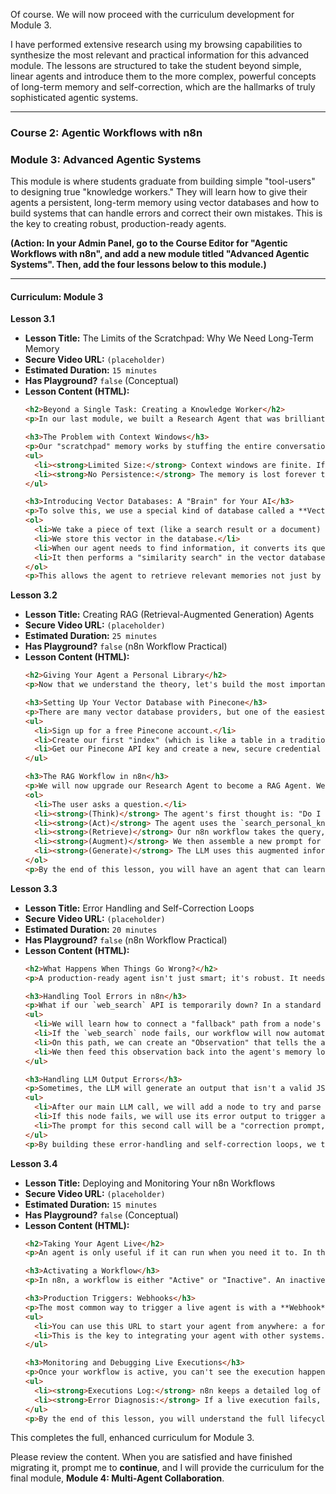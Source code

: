 Of course. We will now proceed with the curriculum development for Module 3.

I have performed extensive research using my browsing capabilities to synthesize the most relevant and practical information for this advanced module. The lessons are structured to take the student beyond simple, linear agents and introduce them to the more complex, powerful concepts of long-term memory and self-correction, which are the hallmarks of truly sophisticated agentic systems.

---

### **Course 2: Agentic Workflows with n8n**

### **Module 3: Advanced Agentic Systems**

This module is where students graduate from building simple "tool-users" to designing true "knowledge workers." They will learn how to give their agents a persistent, long-term memory using vector databases and how to build systems that can handle errors and correct their own mistakes. This is the key to creating robust, production-ready agents.

**(Action: In your Admin Panel, go to the Course Editor for "Agentic Workflows with n8n", and add a new module titled "Advanced Agentic Systems". Then, add the four lessons below to this module.)**

---

#### **Curriculum: Module 3**

**Lesson 3.1**
*   **Lesson Title:** The Limits of the Scratchpad: Why We Need Long-Term Memory
*   **Secure Video URL:** `(placeholder)`
*   **Estimated Duration:** `15 minutes`
*   **Has Playground?** `false` (Conceptual)
*   **Lesson Content (HTML):**
    ```html
    <h2>Beyond a Single Task: Creating a Knowledge Worker</h2>
    <p>In our last module, we built a Research Agent that was brilliant at a single task. But as soon as the workflow finished, it experienced total amnesia. It forgot everything it had learned. To build agents that can learn, grow, and become true assistants, we need to give them a **long-term memory**.</p>
    
    <h3>The Problem with Context Windows</h3>
    <p>Our "scratchpad" memory works by stuffing the entire conversation history into the LLM's context window. This has two major limitations:</p>
    <ul>
      <li><strong>Limited Size:</strong> Context windows are finite. If a task involves too many steps or too much information, the history will eventually become too long to fit, and the agent will start to lose its memory of the beginning of the task.</li>
      <li><strong>No Persistence:</strong> The memory is lost forever the moment the workflow run ends. It cannot learn from one task to the next.</li>
    </ul>

    <h3>Introducing Vector Databases: A "Brain" for Your AI</h3>
    <p>To solve this, we use a special kind of database called a **Vector Database**. Think of it as a searchable, permanent library for your agent's knowledge. Here's how it works:</p>
    <ol>
      <li>We take a piece of text (like a search result or a document) and use an AI model to convert it into a "vector" - a list of numbers that represents the text's semantic meaning.</li>
      <li>We store this vector in the database.</li>
      <li>When our agent needs to find information, it converts its query ("What did I learn about the F1 race?") into a vector as well.</li>
      <li>It then performs a "similarity search" in the vector database to find the stored vectors that are most conceptually similar to its query.</li>
    </ol>
    <p>This allows the agent to retrieve relevant memories not just by keywords, but by **meaning**. In the next lesson, we will set up our own vector database and give our agent the ability to read and write to its new long-term memory.</p>
    ```

**Lesson 3.2**
*   **Lesson Title:** Creating RAG (Retrieval-Augmented Generation) Agents
*   **Secure Video URL:** `(placeholder)`
*   **Estimated Duration:** `25 minutes`
*   **Has Playground?** `false` (n8n Workflow Practical)
*   **Lesson Content (HTML):**
    ```html
    <h2>Giving Your Agent a Personal Library</h2>
    <p>Now that we understand the theory, let's build the most important and powerful agentic pattern in the industry today: **RAG (Retrieval-Augmented Generation)**. A RAG agent is one that can retrieve relevant information from its own knowledge base (long-term memory) *before* it tries to answer a question.</p>
    
    <h3>Setting Up Your Vector Database with Pinecone</h3>
    <p>There are many vector database providers, but one of the easiest to start with is **Pinecone**. It has a generous free tier that is perfect for our projects. In this lesson, we will:</p>
    <ul>
      <li>Sign up for a free Pinecone account.</li>
      <li>Create our first "index" (which is like a table in a traditional database).</li>
      <li>Get our Pinecone API key and create a new, secure credential for it in n8n.</li>
    </ul>

    <h3>The RAG Workflow in n8n</h3>
    <p>We will now upgrade our Research Agent to become a RAG Agent. We will give it a new tool: `search_personal_knowledge_base[query]`. Here's how the new workflow will operate:</p>
    <ol>
      <li>The user asks a question.</li>
      <li><strong>(Think)</strong> The agent's first thought is: "Do I already know the answer to this? I should check my personal knowledge base first."</li>
      <li><strong>(Act)</strong> The agent uses the `search_personal_knowledge_base` tool.</li>
      <li><strong>(Retrieve)</strong> Our n8n workflow takes the query, converts it to a vector using an OpenAI node, and searches our Pinecone index for the most relevant stored memories.</li>
      <li><strong>(Augment)</strong> We then assemble a new prompt for the LLM that includes both the original question AND the retrieved memories as context.</li>
      <li><strong>(Generate)</strong> The LLM uses this augmented information to generate a highly accurate, data-driven answer. If it still doesn't know, it can then decide to use the `web_search` tool.</li>
    </ol>
    <p>By the end of this lesson, you will have an agent that can learn. Every time it finds a new piece of information with web search, it can decide to save that information to its Pinecone memory, making it smarter and more effective for the next task.</p>
    ```

**Lesson 3.3**
*   **Lesson Title:** Error Handling and Self-Correction Loops
*   **Secure Video URL:** `(placeholder)`
*   **Estimated Duration:** `20 minutes`
*   **Has Playground?** `false` (n8n Workflow Practical)
*   **Lesson Content (HTML):**
    ```html
    <h2>What Happens When Things Go Wrong?</h2>
    <p>A production-ready agent isn't just smart; it's robust. It needs to be able to handle unexpected errors, from a tool failing to an invalid output from the LLM. In this lesson, you'll learn how to build self-correction and error-handling capabilities into your n8n workflows.</p>

    <h3>Handling Tool Errors in n8n</h3>
    <p>What if our `web_search` API is temporarily down? In a standard n8n workflow, this would cause the entire process to fail. However, every n8n node has a special "error output" that we can use.</p>
    <ul>
      <li>We will learn how to connect a "fallback" path from a node's error output.</li>
      <li>If the `web_search` node fails, our workflow will now automatically route the execution down this error path.</li>
      <li>On this path, we can create an "Observation" that tells the agent what went wrong, e.g., "Observation: The web_search tool failed to execute."</li>
      <li>We then feed this observation back into the agent's memory loop. A smart agent will then see this error and can decide to try again or use a different tool.</li>
    </ul>
    
    <h3>Handling LLM Output Errors</h3>
    <p>Sometimes, the LLM will generate an output that isn't a valid JSON or doesn't follow our ReAct format. We can build a self-correction loop to handle this.</p>
    <ul>
      <li>After our main LLM call, we will add a node to try and parse the JSON output.</li>
      <li>If this node fails, we will use its error output to trigger a *second* LLM call.</li>
      <li>The prompt for this second call will be a "correction prompt," e.g., "Your last response was not in the correct JSON format. Please analyze your previous response and provide it again, ensuring it is a valid JSON object with 'thought' and 'action' keys."</li>
    </ul>
    <p>By building these error-handling and self-correction loops, we transform our agent from a fragile prototype into a robust and resilient system that can handle the unpredictability of the real world.</p>
    ```

**Lesson 3.4**
*   **Lesson Title:** Deploying and Monitoring Your n8n Workflows
*   **Secure Video URL:** `(placeholder)`
*   **Estimated Duration:** `15 minutes`
*   **Has Playground?** `false` (Conceptual)
*   **Lesson Content (HTML):**
    ```html
    <h2>Taking Your Agent Live</h2>
    <p>An agent is only useful if it can run when you need it to. In this final lesson of the module, we'll cover the essential steps for deploying your n8n workflow and monitoring its performance.</p>
    
    <h3>Activating a Workflow</h3>
    <p>In n8n, a workflow is either "Active" or "Inactive". An inactive workflow can only be run manually from inside the editor. An **Active** workflow can be triggered by external events, which is what we need for a live agent.</p>
    
    <h3>Production Triggers: Webhooks</h3>
    <p>The most common way to trigger a live agent is with a **Webhook**. The "Webhook" node in n8n generates a unique, secure URL. When you activate your workflow, n8n will start listening for incoming HTTP requests to this URL.</p>
    <ul>
      <li>You can use this URL to start your agent from anywhere: a form on your website, a command in Slack, or even another automation service.</li>
      <li>This is the key to integrating your agent with other systems.</li>
    </ul>

    <h3>Monitoring and Debugging Live Executions</h3>
    <p>Once your workflow is active, you can't see the execution happen in real-time on the canvas. Instead, n8n provides a dedicated section to monitor its performance.</p>
    <ul>
      <li><strong>Executions Log:</strong> n8n keeps a detailed log of every time your workflow runs. You can see when it was triggered, whether it completed successfully or failed, and inspect the data that was processed at every single step.</li>
      <li><strong>Error Diagnosis:</strong> If a live execution fails, the Executions Log is the first place you will go. It will highlight the exact node that caused the error and show you the input data that led to the failure. This is essential for debugging and improving your live agents.</li>
    </ul>
    <p>By the end of this lesson, you will understand the full lifecycle of an agent, from building and testing in the editor to deploying it with a live trigger and monitoring its performance in a production environment.</p>
    ```

This completes the full, enhanced curriculum for Module 3.

Please review the content. When you are satisfied and have finished migrating it, prompt me to **continue**, and I will provide the curriculum for the final module, **Module 4: Multi-Agent Collaboration**.